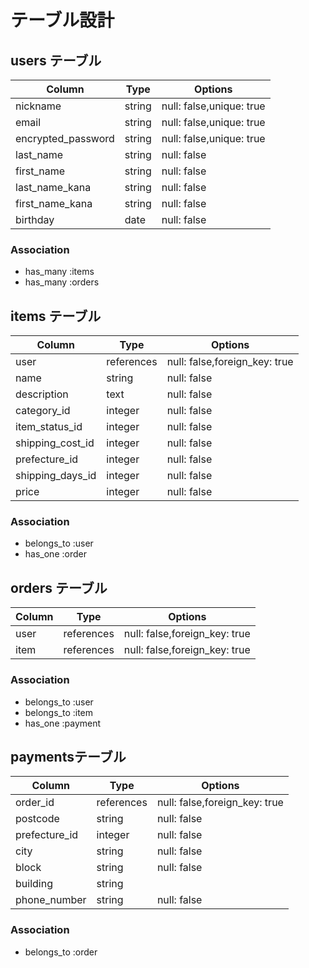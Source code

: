 # テーブル設計
## users テーブル
| Column             | Type   | Options     |
| ------------------ | ------ | ----------- |
| nickname           | string | null: false,unique: true |
| email              | string | null: false,unique: true |
| encrypted_password | string | null: false,unique: true |
| last_name          | string | null: false |
| first_name         | string | null: false |
| last_name_kana     | string | null: false |
| first_name_kana    | string | null: false |
| birthday           | date   | null: false |

### Association
- has_many :items
- has_many :orders

## items テーブル
| Column             | Type       | Options     |
| ------------------ | ------     | ----------- |
| user               | references | null: false,foreign_key: true |
| name               | string     | null: false |
| description        | text       | null: false |
| category_id        | integer    | null: false |
| item_status_id     | integer    | null: false |
| shipping_cost_id   | integer    | null: false |
| prefecture_id      | integer    | null: false |
| shipping_days_id   | integer    | null: false |
| price              | integer    | null: false |

### Association
- belongs_to :user
- has_one :order

## orders テーブル
| Column             | Type       | Options     |
| ------------------ | ------     | ----------- |
| user               | references | null: false,foreign_key: true |
| item               | references | null: false,foreign_key: true |

### Association
- belongs_to :user
- belongs_to :item
- has_one :payment


##  paymentsテーブル
| Column             | Type       | Options     |
| ------------------ | ------     | ----------- |
| order_id           | references | null: false,foreign_key: true |
| postcode           | string     | null: false |
| prefecture_id      | integer    | null: false |
| city               | string     | null: false |
| block              | string     | null: false |
| building           | string     |             |
| phone_number       | string     | null: false |

### Association
- belongs_to :order